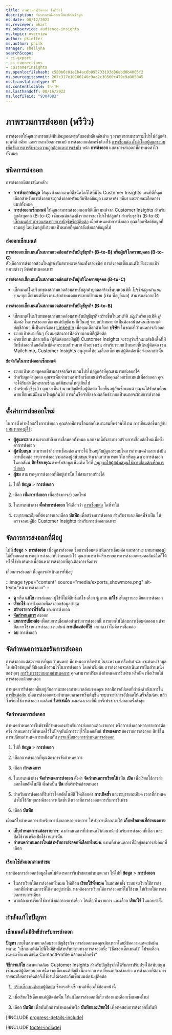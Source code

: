 ```yaml
---
title: ภาพรวมการส่งออก (พรีวิว)
description: จัดการการส่งออกเพื่อแบ่งปันข้อมูล
ms.date: 08/12/2022
ms.reviewer: mhart
ms.subservice: audience-insights
ms.topic: overview
author: pkieffer
ms.author: philk
manager: shellyha
searchScope:
- ci-export
- ci-connections
- customerInsights
ms.openlocfilehash: c580b6c01e1b4ac6b095733193d86ebd0b4005f2
ms.sourcegitcommit: 267c317e10166146c9ac2c30560c479c9a005845
ms.translationtype: HT
ms.contentlocale: th-TH
ms.lasthandoff: 08/16/2022
ms.locfileid: "9304082"
---
```

# <a name="exports-preview-overview"></a>ภาพรวมการส่งออก (พรีวิว)

 การส่งออกให้คุณสามารถแบ่งปันข้อมูลเฉพาะกับแอปพลิเคชันต่าง ๆ พวกเขาสามารถรวมโปรไฟล์ลูกค้า เอนทิตี สคีมา และรายละเอียดการแมป การส่งออกแต่ละครั้งต้องใช้ [การเชื่อมต่อ ตั้งค่าโดยผู้ดูแลระบบ เพื่อจัดการการรับรองความถูกต้องและการเข้าถึง](connections.md) หน้า **การส่งออก** แสดงการส่งออกที่กำหนดค่าไว้ทั้งหมด

## <a name="export-types"></a>ชนิดการส่งออก

การส่งออกมีสองชนิดหลัก:  

- **การส่งออกข้อมูล** ให้คุณส่งออกเอนทิตีชนิดใดก็ได้ที่มีใน Customer Insights เอนทิตีที่คุณเลือกสำหรับการส่งออกจะถูกส่งออกพร้อมกับฟิลด์ข้อมูล เมตาดาต้า สคีมา และรายละเอียดการแมปทั้งหมด
- **การส่งออกเซ็กเมนต์** ให้คุณสามารถส่งออกเอนทิตีเซ็กเมนต์จาก Customer Insights สำหรับลูกค้าบุคคล (B-to-C) เซ็กเมนต์แสดงถึงรายการของโปรไฟล์ลูกค้า สำหรับธุรกิจ (B-to-B) [เซ็กเมนต์สามารถแสดงรายการบัญชีหรือผู้ติดต่อ](segment-builder.md#create-a-new-segment-with-segment-builder) เมื่อกำหนดค่าการส่งออก คุณเลือกฟิลด์ข้อมูลที่รวมอยู่ โดยขึ้นอยู่กับระบบเป้าหมายที่คุณกำลังส่งออกข้อมูลไป

### <a name="export-segments"></a>ส่งออกเซ็กเมนต์

**การส่งออกเซ็กเมนต์ในสภาพแวดล้อมสำหรับบัญชีธุรกิจ (B-to-B) หรือผู้บริโภครายบุคคล (B-to-C)**  
ตัวเลือกการส่งออกส่วนใหญ่รองรับสภาพแวดล้อมทั้งสองชนิด การส่งออกเซ็กเมนต์ไปยังระบบเป้าหมายต่างๆ มีข้อกำหนดเฉพาะ 

**การส่งออกเซ็กเมนต์ในสภาพแวดล้อมสำหรับผู้บริโภครายบุคคล (B-to-C)**  
- เซ็กเมนต์ในบริบทของสภาพแวดล้อมสำหรับลูกค้าบุคคลสร้างขึ้นบนเอนทิตี *โปรไฟล์ลูกค้าแบบรวม* ทุกเซ็กเมนต์ที่ตรงตามข้อกำหนดของระบบเป้าหมาย (เช่น ที่อยู่อีเมล) สามารถส่งออกได้

**การส่งออกเซ็กเมนต์ในสภาพแวดล้อมสำหรับบัญชีธุรกิจ (B-to-B)**  
- เซ็กเมนต์ในบริบทของสภาพแวดล้อมสำหรับบัญชีธุรกิจสร้างขึ้นในเอนทิตี *บัญชี* หรือเอนทิตี *ผู้ติดต่อ* ในการส่งออกเซ็กเมนต์บัญชีตามที่เป็นอยู่ ระบบเป้าหมายจำเป็นต้องสนับสนุนเซ็กเมนต์บัญชีล้วนๆ นี่เป็นกรณีของ [LinkedIn](export-linkedin-ads.md) เมื่อคุณเลือกตัวเลือก **บริษัท** ในขณะที่กำหนดการส่งออก
- ระบบเป้าหมายอื่นๆ ทั้งหมดต้องการฟิลด์จากเอนทิตีผู้ติดต่อ
- ด้วยเซ็กเมนต์สองชนิด (ผู้ติดต่อและบัญชี) Customer Insights จะระบุว่าเซ็กเมนต์ชนิดใดที่มีสิทธิ์ส่งออกโดยอัตโนมัติตามระบบเป้าหมาย ตัวอย่างเช่น สำหรับระบบเป้าหมายที่เน้นผู้ติดต่อ เช่น Mailchimp, Customer Insights อนุญาตให้คุณเลือกเซ็กเมนต์ผู้ติดต่อเพื่อส่งออกเท่านั้น

**ข้อจำกัดในการส่งออกเซ็กเมนต์**  
- ระบบเป้าหมายบุคคลที่สามอาจจำกัดจำนวนโปรไฟล์ลูกค้าที่คุณสามารถส่งออกได้ 
- สำหรับลูกค้าบุคคล คุณจะเห็นจำนวนสมาชิกเซ็กเมนต์จริงเมื่อคุณเลือกเซ็กเมนต์เพื่อส่งออก คุณจะได้รับคำเตือนหากเซ็กเมนต์มีขนาดใหญ่เกินไป 
- สำหรับบัญชีธุรกิจ คุณจะเห็นจำนวนบัญชีหรือผู้ติดต่อ โดยขึ้นอยู่กับเซ็กเมนต์ คุณจะได้รับคำเตือนหากเซ็กเมนต์มีขนาดใหญ่เกินไป การเกินขีดจำกัดของผลลัพธ์ระบบเป้าหมายจะข้ามการส่งออก

## <a name="set-up-a-new-export"></a>ตั้งค่าการส่งออกใหม่

ในการตั้งค่าหรือแก้ไขการส่งออก คุณต้องมีการเชื่อมต่อที่เหมาะสมที่พร้อมใช้งาน การเชื่อมต่อขึ้นอยู่กับ [บทบาทของผู้ใช้](permissions.md):
- **ผู้ดูแลระบบ** สามารถเข้าถึงการเชื่อมต่อทั้งหมด นอกจากนี้ยังสามารถสร้างการเชื่อมต่อใหม่เมื่อตั้งค่าการส่งออก
- **ผู้สนับสนุน** สามารถเข้าถึงการเชื่อมต่อเฉพาะได้ ขึ้นอยู่กับผู้ดูแลระบบในการกำหนดค่าและแบ่งปันการเชื่อมต่อ รายการส่งออกจะแสดงผู้สนับสนุนว่าพวกเขาสามารถแก้ไข หรือดูเฉพาะการส่งออกในคอลัมน์ **สิทธิ์ของคุณ** สำหรับข้อมูลเพิ่มเติม ไปที่ [อนุญาตให้ผู้สนับสนุนใช้การเชื่อมต่อเพื่อการส่งออก](connections.md#allow-contributors-to-use-a-connection-for-exports)
- **ผู้ชม** สามารถดูการส่งออกที่มีอยู่เท่านั้น ไม่สามารถสร้างได้

1. ไปที่ **ข้อมูล** > **การส่งออก**

1. เลือก **เพิ่มการส่งออก** เพื่อสร้างการส่งออกใหม่

1. ในบานหน้าต่าง **ตั้งค่าการส่งออก** ให้เลือกว่า [การเชื่อมต่อ](connections.md) ใดที่จะใช้

1. ระบุรายละเอียดที่ต้องการและเลือก **บันทึก** เพื่อสร้างการส่งออก สำหรับรายละเอียดที่จำเป็น ให้ตรวจสอบคู่มือ Customer Insights สำหรับการส่งออกเฉพาะ

## <a name="manage-existing-exports"></a>จัดการการส่งออกที่มีอยู่

ไปที่ **ข้อมูล** > **การส่งออก** เพื่อดูการส่งออก ชื่อการเชื่อมต่อ ชนิดการเชื่อมต่อ และสถานะ บทบาทของผู้ใช้ทั้งหมดสามารถดูการส่งออกที่กำหนดค่าไว้ คุณสามารถจัดเรียงรายการการส่งออกตามคอลัมน์ใดก็ได้ หรือใช้ช่องค้นหาเพื่อค้นหาการส่งออกที่คุณต้องการจัดการ

เลือกการส่งออกเพื่อดูการดำเนินการที่มีอยู่

:::image type="content" source="media/exports_showmore.png" alt-text="หน้าการส่งออก":::

- **ดู** หรือ **แก้ไข** การส่งออก ผู้ใช้ที่ไม่มีสิทธิ์แก้ไข เลือก **ดู** แทน **แก้ไข** เพื่อดูรายละเอียดการส่งออก
- **เรียกใช้** การส่งออกเพื่อส่งออกข้อมูลล่าสุด
- **สร้างรายการที่ซ้ำกัน** ของการส่งออก
- **[จัดกําหนดการ](#schedule-and-run-exports)** ส่งออก
- **แยกการเชื่อมต่อ** เพื่อลบการเชื่อมต่อสำหรับการส่งออกนี้ การแยกไม่ได้ลบการเชื่อมต่อออก แต่จะปิดการใช้งานการส่งออก คอลัมน์ **การเชื่อมต่อที่ใช้** จะแสดงว่าไม่มีการเชื่อมต่อ
- **ลบ** การส่งออก

## <a name="schedule-and-run-exports"></a>จัดกำหนดการและรันการส่งออก

การส่งออกแต่ละรายการที่คุณกำหนดค่า มีกำหนดการรีเฟรช ในระหว่างการรีเฟรช ระบบจะค้นหาข้อมูลใหม่หรือข้อมูลที่อัปเดตเพื่อรวมไว้ในการส่งออก โดยค่าเริ่มต้น การส่งออกจะดำเนินการเป็นส่วนหนึ่งของทุกๆ [การรีเฟรชระบบตามกำหนดการ](schedule-refresh.md) คุณสามารถปรับแต่งกำหนดการรีเฟรช หรือปิด เพื่อเรียกใช้การส่งออกด้วยตนเอง

กำหนดการรีส่งออกขึ้นอยู่กับสถานะของสภาพแวดล้อมของคุณ หากมีการอัปเดตที่กำลังดำเนินการใน [การขึ้นต่อกัน](system.md#refresh-processes) เมื่อการส่งออกตามกำหนดเวลาควรเริ่มต้นขึ้น ระบบจะทำการอัปเดตให้เสร็จสิ้นก่อน แล้วจึงเรียกใช้การส่งออก คอลัมน์ **รีเฟรชเมื่อ** จะแสดงเวลาที่มีการรีเฟรชการส่งออกครั้งล่าสุด

### <a name="schedule-exports"></a>จัดกําหนดการส่งออก

กำหนดกำหนดการรีเฟรชที่กำหนดเองสำหรับการส่งออกแต่ละรายการ หรือการส่งออกหลายรายการต่อครั้ง กำหนดการที่กำหนดไว้ในปัจจุบันมีการระบุไว้ในคอลัมน์ **กำหนดการ** ของรายการส่งออก สิทธิ์ในการเปลี่ยนกำหนดการเหมือนกับ [การแก้ไขและการกำหนดการส่งออก](export-destinations.md#set-up-a-new-export)

1. ไปที่ **ข้อมูล** > **การส่งออก**

1. เลือกการส่งออกที่คุณต้องการจัดกำหนดการ

1. เลือก **กำหนดการ**

1. ในบานหน้าต่าง **จัดกำหนดการส่งออก** ตั้งค่า **จัดกำหนดการเรียกใช้** เป็น **เปิด** เพื่อเรียกใช้การส่งออกโดยอัตโนมัติ ตั้งค่าเป็น **ปิด** เพื่อรีเฟรชด้วยตนเอง

1. สำหรับการส่งออกที่รีเฟรชโดยอัตโนมัติ ให้เลือกค่า **การเกิดซ้ำ** และระบุรายละเอียด เวลาที่กำหนดนำไปใช้กับทุกกรณีของการเกิดซ้ำ ถึงเวลาที่การส่งออกควรเริ่มการรีเฟรช

1. เลือก **บันทึก**

เมื่อแก้ไขกำหนดการสำหรับการส่งออกหลายรายการ ให้ทำการเลือกภายใต้ **เก็บหรือแทนที่กำหนดการ**:

- **เก็บกำหนดการแต่ละรายการ**: คงกำหนดการที่กำหนดไว้ก่อนหน้าสำหรับการส่งออกที่เลือก และปิดใช้งานหรือเปิดใช้งานเท่านั้น
- **กำหนดกำหนดการใหม่สำหรับการส่งออกที่เลือกทั้งหมด**: แทนที่กำหนดการที่มีอยู่ของการส่งออกที่เลือก

### <a name="run-exports-on-demand"></a>เรียกใช้ส่งออกตามคำขอ

หากต้องการส่งออกข้อมูลโดยไม่ต้องรอการรีเฟรชตามกำหนดเวลา ให้ไปที่ **ข้อมูล** > **การส่งออก**

- ในการเรียกใช้การส่งออกทั้งหมด ให้เลือก **เรียกใช้ทั้งหมด** ในแถบคำสั่ง ระบบจะเรียกใช้การส่งออกที่มีกำหนดการที่ใช้งานอยู่เท่านั้น หากต้องการเรียกใช้การส่งออกที่ไม่ใช้งาน ให้เรียกใช้การส่งออกรายการเดียว
- หากต้องการเรียกใช้การส่งออกรายการเดียว ให้เลือกในรายการ และเลือก **เรียกใช้** ในแถบคำสั่ง

## <a name="troubleshooting"></a>กำลังแก้ไขปัญหา

### <a name="segment-not-eligible-for-export"></a>เซ็กเมนต์ไม่มีสิทธิ์สำหรับการส่งออก

**ปัญหา** ภายในสภาพแวดล้อมของบัญชีธุรกิจ การส่งออกของคุณล้มเหลวโดยมีข้อความแสดงข้อผิดพลาด: "เซ็กเมนต์ต่อไปนี้ไม่มีสิทธิ์สำหรับปลายทางการส่งออกนี้: '{ชื่อของเซ็กเมนต์}' โปรดเลือกเฉพาะเซ็กเมนต์ชนิด ContactProfile แล้วลองอีกครั้ง"

**วิธีการแก้ไข** สภาพแวดล้อม Customer Insights สำหรับบัญชีธุรกิจได้รับการปรับปรุงให้สนับสนุนเซ็กเมนต์ผู้ติดต่อนอกเหนือจากเซ็กเมนต์บัญชี เนื่องจากการเปลี่ยนแปลงดังกล่าว การส่งออกที่ต้องการรายละเอียดการติดต่อจึงใช้งานได้เฉพาะกับเซ็กเมนต์ตามผู้ติดต่อ

1. [สร้างเซ็กเมนต์ตามผู้ติดต่อ](segment-builder.md) ซึ่งตรงกับเซ็กเมนต์ที่คุณใช้ก่อนหน้านี้

1. เมื่อเรียกใช้เซ็กเมนต์ผู้ติดต่อนั้น ให้แก้ไขการส่งออกที่เกี่ยวข้องและเลือกเซ็กเมนต์ใหม่

1. เลือก **บันทึก** เพื่อบันทึกการกำหนดค่าหรือ **บันทึกและเรียกใช้** เพื่อทดสอบการส่งออกนี้ทันที

[!INCLUDE [progress-details-include](includes/progress-details-pane.md)]


[!INCLUDE [footer-include](includes/footer-banner.md)]
